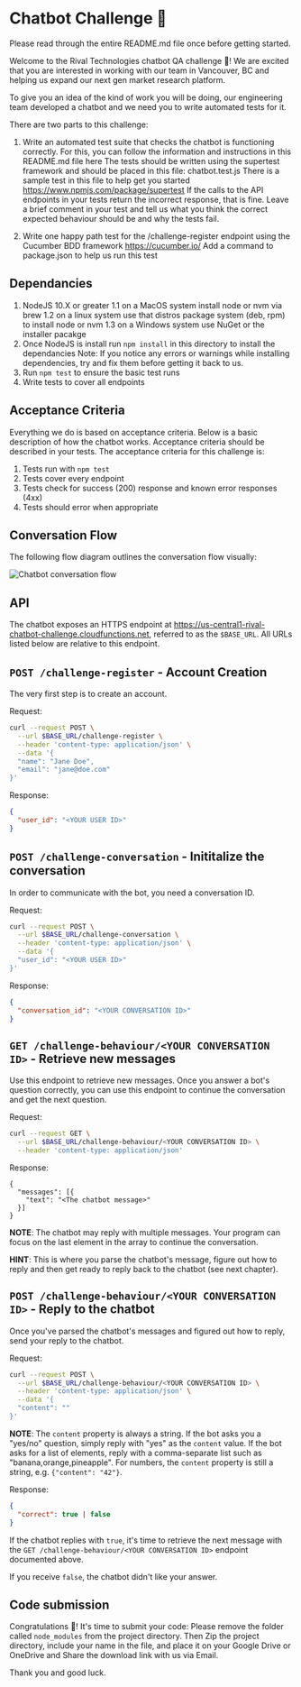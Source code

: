 # Chatbot Challenge 🤖

Please read through the entire README.md file once before getting started.

Welcome to the Rival Technologies chatbot QA challenge 🎉! We are
excited that you are interested in working with our team in Vancouver, BC and
helping us expand our next gen market research platform.

To give you an idea of the kind of work you will be doing, our engineering team developed a
chatbot and we need you to write automated tests for it.

There are two parts to this challenge:

1. Write an automated test suite that checks the chatbot is functioning correctly.
   For this, you can follow the information and instructions in this README.md file here
   The tests should be written using the supertest framework and should be placed in this file: chatbot.test.js
   There is a sample test in this file to help get you started
   https://www.npmjs.com/package/supertest
   If the calls to the API endpoints in your tests return the incorrect response, that is fine. Leave a brief comment in your test and tell us what you think the correct expected behaviour should be and why the tests fail.

2. Write one happy path test for the /challenge-register endpoint using the Cucumber BDD framework
   https://cucumber.io/
   Add a command to package.json to help us run this test

## Dependancies

1. NodeJS 10.X or greater
   1.1 on a MacOS system install node or nvm via brew
   1.2 on a linux system use that distros package system (deb, rpm) to install node or nvm
   1.3 on a Windows system use NuGet or the installer pacakge
2. Once NodeJS is install run `npm install` in this directory to install the dependancies
   Note: If you notice any errors or warnings while installing dependencies, try and fix them before getting it back to us.
3. Run `npm test` to ensure the basic test runs
4. Write tests to cover all endpoints

## Acceptance Criteria

Everything we do is based on acceptance criteria. Below is a basic description of how the
chatbot works. Acceptance criteria should be described in your tests.
The acceptance criteria for this challenge is:

1. Tests run with `npm test`
2. Tests cover every endpoint
3. Tests check for success (200) response and known error responses (4xx)
4. Tests should error when appropriate

## Conversation Flow

The following flow diagram outlines the conversation flow visually:

![Chatbot conversation flow](./chatbot-challenge-flow.png)

## API

The chatbot exposes an HTTPS endpoint at https://us-central1-rival-chatbot-challenge.cloudfunctions.net,
referred to as the `$BASE_URL`. All URLs listed below are relative to this
endpoint.

## `POST /challenge-register` - Account Creation

The very first step is to create an account.

Request:

```bash
curl --request POST \
  --url $BASE_URL/challenge-register \
  --header 'content-type: application/json' \
  --data '{
  "name": "Jane Doe",
  "email": "jane@doe.com"
}'
```

Response:

```json
{
  "user_id": "<YOUR USER ID>"
}
```

## `POST /challenge-conversation` - Inititalize the conversation

In order to communicate with the bot, you need a conversation ID.

Request:

```bash
curl --request POST \
  --url $BASE_URL/challenge-conversation \
  --header 'content-type: application/json' \
  --data '{
  "user_id": "<YOUR USER ID>"
}'
```

Response:

```json
{
  "conversation_id": "<YOUR CONVERSATION ID>"
}
```

## `GET /challenge-behaviour/<YOUR CONVERSATION ID>` - Retrieve new messages

Use this endpoint to retrieve new messages. Once you answer a bot's question
correctly, you can use this endpoint to continue the conversation and get the
next question.

Request:

```bash
curl --request GET \
  --url $BASE_URL/challenge-behaviour/<YOUR CONVERSATION ID> \
  --header 'content-type: application/json'
```

Response:

```
{
  "messages": [{
    "text": "<The chatbot message>"
  }]
}
```

**NOTE**: The chatbot may reply with multiple messages. Your program can focus on
the last element in the array to continue the conversation.

**HINT**: This is where you parse the chatbot's message, figure out how to reply
and then get ready to reply back to the chatbot (see next chapter).

## `POST /challenge-behaviour/<YOUR CONVERSATION ID>` - Reply to the chatbot

Once you've parsed the chatbot's messages and figured out how to reply, send your
reply to the chatbot.

Request:

```bash
curl --request POST \
  --url $BASE_URL/challenge-behaviour/<YOUR CONVERSATION ID> \
  --header 'content-type: application/json' \
  --data '{
  "content": ""
}'
```

**NOTE**: The `content` property is always a string. If the bot asks you a
"yes/no" question, simply reply with "yes" as the `content` value. If the bot
asks for a list of elements, reply with a comma-separate list such as
"banana,orange,pineapple". For numbers, the `content` property is still a
string, e.g. `{"content": "42"}`.

Response:

```json
{
  "correct": true | false
}
```

If the chatbot replies with `true`, it's time to retrieve the next message with
the `GET /challenge-behaviour/<YOUR CONVERSATION ID>` endpoint documented above.

If you receive `false`, the chatbot didn't like your answer.

## Code submission

Congratulations 🙌! It's time to submit your code:
Please remove the folder called `node_modules` from the project directory.
Then Zip the project directory, include your name in the file, and place it on your Google Drive or OneDrive and Share the download link with us via Email.

Thank you and good luck.
